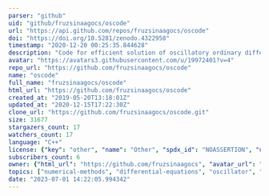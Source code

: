 ```yaml
---
parser: "github"
uid: "github/fruzsinaagocs/oscode"
url: "https://api.github.com/repos/fruzsinaagocs/oscode"
doi: "https://doi.org/10.5281/zenodo.4322958"
timestamp: "2020-12-20 00:25:35.844628"
description: "Code for efficient solution of oscillatory ordinary differential equations"
avatar: "https://avatars3.githubusercontent.com/u/19972401?v=4"
repo_url: "https://github.com/fruzsinaagocs/oscode"
name: "oscode"
full_name: "fruzsinaagocs/oscode"
html_url: "https://github.com/fruzsinaagocs/oscode"
created_at: "2019-05-20T13:18:01Z"
updated_at: "2020-12-15T17:22:30Z"
clone_url: "https://github.com/fruzsinaagocs/oscode.git"
size: 31677
stargazers_count: 17
watchers_count: 17
language: "C++"
license: {"key": "other", "name": "Other", "spdx_id": "NOASSERTION", "url": null, "node_id": "MDc6TGljZW5zZTA="}
subscribers_count: 6
owner: {"html_url": "https://github.com/fruzsinaagocs", "avatar_url": "https://avatars3.githubusercontent.com/u/19972401?v=4", "login": "fruzsinaagocs", "type": "User"}
topics: ["numerical-methods", "differential-equations", "oscillator", "runge-kutta", "wentzel-kramers-brillouin", "numpy"]
date: "2023-07-01 14:22:05.994342"
---
```

